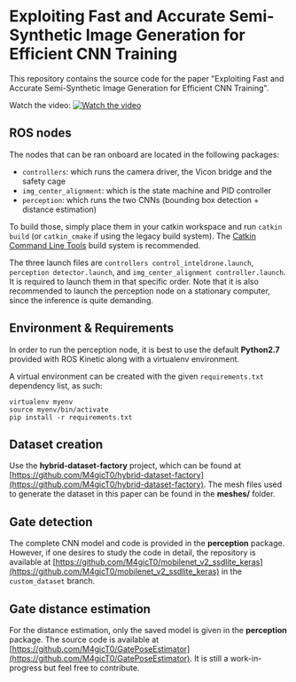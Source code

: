 # Exploiting Fast and Accurate Semi-Synthetic Image Generation for Efficient CNN Training

This repository contains the source code for the paper "Exploiting Fast and
Accurate Semi-Synthetic Image Generation for Efficient CNN Training". 

Watch the video:
[![Watch the video](https://img.youtube.com/vi/U4LolcYm44w/maxresdefault.jpg)](https://youtu.be/U4LolcYm44w)

## ROS nodes

The nodes that can be ran onboard are located in the following packages:

- `controllers`: which runs the camera driver, the Vicon bridge and the safety cage
- `img_center_alignment`: which is the state machine and PID controller
- `perception`: which runs the two CNNs (bounding box detection + distance estimation)

To build those, simply place them in your catkin workspace and run `catkin
build` (or `catkin_cmake` if using the legacy build system). The [Catkin
Command Line Tools](https://catkin-tools.readthedocs.io/en/latest/) build
system is recommended.

The three launch files are `controllers control_inteldrone.launch`,
`perception detector.launch`, and `img_center_alignment controller.launch`.
It is required to launch them in that specific order. Note that it is also
recommended to launch the perception node on a stationary computer, since the
inference is quite demanding.

## Environment & Requirements

In order to run the perception node, it is best to use the default
**Python2.7** provided with ROS Kinetic along with a virtualenv environment.

A virtual environment can be created with the given `requirements.txt`
dependency list, as such:

```
virtualenv myenv
source myenv/bin/activate
pip install -r requirements.txt
```

## Dataset creation

Use the **hybrid-dataset-factory** project, which can be found at
[https://github.com/M4gicT0/hybrid-dataset-factory](https://github.com/M4gicT0/hybrid-dataset-factory).
The mesh files used to generate the dataset in this paper can be found in the
**meshes/** folder.

## Gate detection

The complete CNN model and code is provided in the **perception** package.
However, if one desires to study the code in detail, the repository is
available at
[https://github.com/M4gicT0/mobilenet_v2_ssdlite_keras](https://github.com/M4gicT0/mobilenet_v2_ssdlite_keras)
in the `custom_dataset` branch.


## Gate distance estimation

For the distance estimation, only the saved model is given in the
**perception** package. The source code is available at
[https://github.com/M4gicT0/GatePoseEstimator](https://github.com/M4gicT0/GatePoseEstimator).
It is still a work-in-progress but feel free to contribute.
